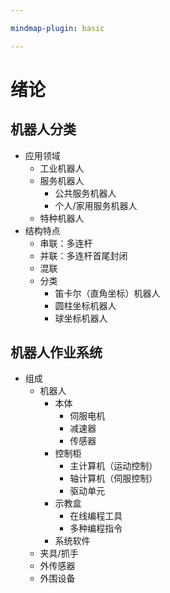 ```yaml
---

mindmap-plugin: basic

---
```


# 绪论

## 机器人分类

- 应用领域
	- 工业机器人
	- 服务机器人
		- 公共服务机器人
		- 个人/家用服务机器人
	- 特种机器人
- 结构特点
	- 串联：多连杆
	- 并联：多连杆首尾封闭
	- 混联
	- 分类
		- 笛卡尔（直角坐标）机器人
		- 圆柱坐标机器人
		- 球坐标机器人

## 机器人作业系统

- 组成
	- 机器人
		- 本体
			- 伺服电机
			- 减速器
			- 传感器
		- 控制柜
			- 主计算机（运动控制）
			- 轴计算机（伺服控制）
			- 驱动单元
		- 示教盒
			- 在线编程工具
			- 多种编程指令
		- 系统软件
	- 夹具/抓手
	- 外传感器
	- 外围设备
